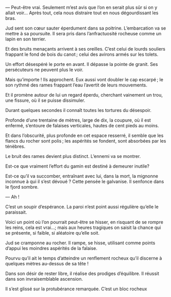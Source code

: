 — Peut-être vrai. Seulement m’est avis que l’on en serait plus sûr si on y
allait voir… Après tout, cela nous distraire tout en nous dégourdissant
les bras.

Jud sent son cœur sauter éperdument dans sa poitrine. L’embarcation va
se mettre à sa poursuite. Il sera pris dans l’anfractuosité rocheuse comme
un lapin en son terrier.

Et des bruits menaçants arrivent à ses oreilles. C’est celui de lourds souliers frappant le fond de bois du canot ; celui des avirons armés sur les tolets.

Un effort désespéré le porte en avant. Il dépasse la pointe de granit. Ses
persécuteurs ne peuvent plus le voir.

Mais qu’importe ! Ils approchent. Eux aussi vont doubler le cap escarpé ; 
le son rythmé des rames frappant l’eau l’avertit de leurs mouvements.

Et il promène autour de lui un regard éperdu, cherchant vainement un
trou, une fissure, où il se puisse dissimuler.

Durant quelques secondes il connaît toutes les tortures du désespoir.

Profonde d’une trentaine de mètres, large de dix, la coupure, où il est
enfermé, s’entoure de falaises verticales, hautes de cent pieds au moins.

Et dans l’obscurité, plus profonde en cet espace resserré, il semble que
les flancs du rocher sont polis ; les aspérités se fondent, sont absorbées par
les ténèbres.

Le bruit des rames devient plus distinct. L’ennemi va se montrer.

Est-ce que vraiment l’effort du gamin est destiné à demeurer inutile?

Est-ce qu’il va succomber, entraînant avec lui, dans la mort, la mignonne
inconnue à qui il s’est dévoué ? Cette pensée le galvanise. Il senfonce dans
le fjord sombre.

— Ah !

C’est un soupir d’espérance. La paroi n’est point aussi régulière qu’elle
le paraissait.

Voici un point où l’on pourrait peut-être se hisser, en risquant de se
rompre les reins, cela est vrai…; mais aux heures tragiques on saisit la
chance qui se présente, si faible, si aléatoire qu’elle soit.

Jud se cramponne au rocher. Il rampe, se hisse, utilisant comme points
d’appui les moindres aspérités de la falaise.

Pourvu qu’il ait le temps d’atteindre un renflement rocheux qu’il discerne à quelques mètres au-dessus de sa tête !

Dans son désir de rester libre, il réalise des prodiges d’équilibre. Il réussit dans son invraisemblable ascension.

Il s’est glissé sur la protubérance remarquée. C’est un bloc rocheux
